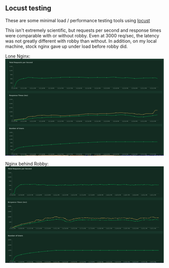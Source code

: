 ## Locust testing

These are some minimal load / performance testing tools using [locust](https://locust.io/)

This isn't extremely scientific, but requests per second and response times were comparable
with or without robby. Even at 3000 req/sec, the latency was not greatly different with robby
than without. In addition, on my local machine, stock nginx gave up under load before robby did.

Lone Nginx:
![](nginx-alone.png)

Nginx behind Robby:
![](nginx-robby.png)

